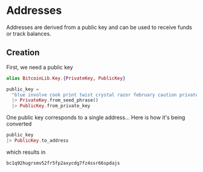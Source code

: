 # Addresses

Addresses are derived from a public key and can be used to receive funds or track balances.

## Creation

First, we need a public key

```elixir
alias BitcoinLib.Key.{PrivateKey, PublicKey}

public_key = 
  "blue involve cook print twist crystal razor february caution private slim medal"
  |> PrivateKey.from_seed_phrase()
  |> PublicKey.from_private_key
```

One public key corresponds to a single address... Here is how it's being converted

```elixir
public_key
|> PublicKey.to_address
```

which results in

```
bc1q92hugrsmv52fr5fp2axycdg7fz4ssr66spdajs
```